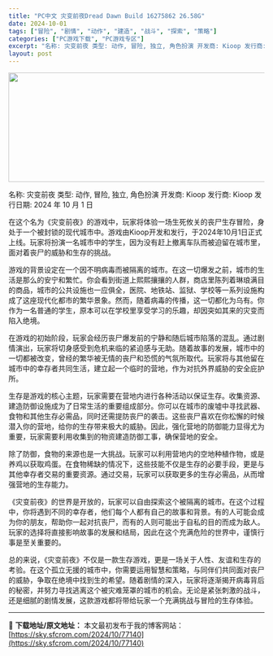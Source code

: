 ```yaml
---
title: "PC中文 灾变前夜Dread Dawn Build 16275862 26.58G"
date: 2024-10-01
tags: ["冒险", "剧情", "动作", "建造", "战斗", "探索", "策略"]
categories: ["PC游戏下载", "PC游戏专区"]
excerpt: "名称: 灾变前夜 类型: 动作, 冒险, 独立, 角色扮演 开发商: Kioop 发行商: Kioop 发行日期: 2024 年 10 月 1 日 在这个名为《灾变前夜》的游戏中，玩家将体验一场生死攸关的丧尸生存冒险，身处于一个被封锁的现代城市中。游戏由Kioop开发和发行，于2024年10月1日正&hellip;"
layout: post
---
```


<img class="aligncenter size-full wp-image-77141" src="https://sky.sfcrom.com/wp-content/uploads/2024/10/202410010723276.webp" alt="" width="660" height="215" />

名称: 灾变前夜
类型: 动作, 冒险, 独立, 角色扮演
开发商: Kioop
发行商: Kioop
发行日期: 2024 年 10 月 1 日

在这个名为《灾变前夜》的游戏中，玩家将体验一场生死攸关的丧尸生存冒险，身处于一个被封锁的现代城市中。游戏由Kioop开发和发行，于2024年10月1日正式上线。玩家将扮演一名城市中的学生，因为没有赶上撤离车队而被迫留在城市里，面对着丧尸的威胁和生存的挑战。

游戏的背景设定在一个因不明病毒而被隔离的城市。在这一切爆发之前，城市的生活是那么的安宁和繁忙。你会看到街道上熙熙攘攘的人群，商店里陈列着琳琅满目的商品，城市的公共设施也一应俱全，医院、地铁站、监狱、学校等一系列设施构成了这座现代化都市的繁华景象。然而，随着病毒的传播，这一切都化为乌有。你作为一名普通的学生，原本可以在学校里享受学习的乐趣，却因突如其来的灾变而陷入绝境。

在游戏的初始阶段，玩家会经历丧尸爆发前的宁静和随后城市陷落的混乱。通过剧情演出，玩家将切身感受到危机来临的紧迫感与无助。随着故事的发展，城市中的一切都被改变，曾经的繁华被无情的丧尸和恐慌的气氛所取代。玩家将与其他留在城市中的幸存者共同生活，建立起一个临时的营地，作为对抗外界威胁的安全庇护所。

生存是游戏的核心主题，玩家需要在营地内进行各种活动以保证生存。收集资源、建造防御设施成为了日常生活的重要组成部分。你可以在城市的废墟中寻找武器、食物和其他生存必需品，同时还需提防丧尸的袭击。这些丧尸喜欢在你松懈的时候潜入你的营地，给你的生存带来极大的威胁。因此，强化营地的防御能力显得尤为重要，玩家需要利用收集到的物资建造防御工事，确保营地的安全。

除了防御，食物的来源也是一大挑战。玩家可以利用营地内的空地种植作物，或是养鸡以获取鸡蛋。在食物稀缺的情况下，这些技能不仅是生存的必要手段，更是与其他幸存者交易的重要资源。通过交易，玩家可以获取更多的生存必需品，从而增强营地的生存能力。

《灾变前夜》的世界是开放的，玩家可以自由探索这个被隔离的城市。在这个过程中，你将遇到不同的幸存者，他们每个人都有自己的故事和背景。有的人可能会成为你的朋友，帮助你一起对抗丧尸，而有的人则可能出于自私的目的而成为敌人。玩家的选择将直接影响故事的发展和结局，因此在这个充满危险的世界中，谨慎行事是至关重要的。

总的来说，《灾变前夜》不仅是一款生存游戏，更是一场关于人性、友谊和生存的考验。在这个孤立无援的城市中，你需要运用智慧和策略，与同伴们共同面对丧尸的威胁，争取在绝境中找到生的希望。随着剧情的深入，玩家将逐渐揭开病毒背后的秘密，并努力寻找逃离这个被灾难笼罩的城市的机会。无论是紧张刺激的战斗，还是细腻的剧情发展，这款游戏都将带给玩家一个充满挑战与冒险的生存体验。

---
📖 **下载地址/原文地址：** 本文最初发布于我的博客网站：[https://sky.sfcrom.com/2024/10/77140](https://sky.sfcrom.com/2024/10/77140)
